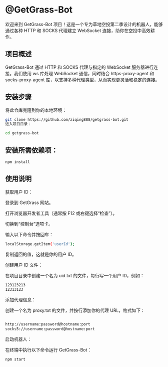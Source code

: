  # @GetGrass-Bot
欢迎来到 GetGrass-Bot 项目！这是一个专为草地空投第二季设计的机器人，能够通过各种 HTTP 和 SOCKS 代理建立 WebSocket 连接，助你在空投中高效耕作。

## 项目概述
GetGrass-Bot 通过 HTTP 和 SOCKS 代理与指定的 WebSocket 服务器进行连接。我们使用 ws 库处理 WebSocket 通信，同时结合 https-proxy-agent 和 socks-proxy-agent 库，以支持多种代理类型，从而实现更灵活和稳定的连接。

## 安装步骤
将此仓库克隆到你的本地环境：

 ```bash
git clone https://github.com/ziqing888/getgrass-bot.git
进入项目目录：
 ```
 ```bash
cd getgrass-bot
 ```
## 安装所需依赖项：
 ```bash
npm install
 ```

## 使用说明
获取用户 ID：

登录到 GetGrass 网站。

打开浏览器开发者工具（通常按 F12 或右键选择“检查”）。

切换到“控制台”选项卡。

输入以下命令并按回车：

```bash
localStorage.getItem('userId');
 ```
复制返回的值，这就是你的用户 ID。

创建用户 ID 文件：

在项目目录中创建一个名为 uid.txt 的文件，每行写一个用户 ID，例如：

```bash
123123213
12313123
```
添加代理信息：

创建一个名为 proxy.txt 的文件，并按行添加你的代理 URL，格式如下：
```bash

http://username:password@hostname:port
socks5://username:password@hostname:port
```
启动机器人：

在终端中执行以下命令运行 GetGrass-Bot：
```bash
npm start

```
